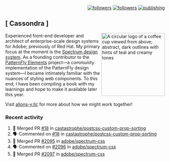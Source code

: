 <p align="right"><a rel="me" href="https://front-end.social/@castastrophe">
    <img alt="followers" title="Follow me on Mastodon" src="https://img.shields.io/mastodon/follow/109297102751309835?domain=https%3A%2F%2Ffront-end.social&label=Follow&logo=mastodon&logoColor=white&style=for-the-badge&labelColor=008080&color=006969"/></a>
  <a href="https://codepen.io/castastrophe/">
    <img alt="followers" title="Follow me on CodePen" src="https://img.shields.io/badge/16-1?color=640464&labelColor=7c007c&style=for-the-badge&logo=codepen&label=Follow"/></a>
<a href="https://castastrophe.medium.com/">
    <img alt="publishing" title="View articles on Medium" src="https://img.shields.io/badge/107-1?color=666&labelColor=444&label=subscribe&logo=medium&logoColor=white&style=for-the-badge"/></a>
</p>

## [&nbsp;Cassondra&nbsp;]

<img align="right" src="https://github-production-user-asset-6210df.s3.amazonaws.com/1840295/253016758-ba468774-1cd3-42c2-8f43-947b5eeb5edf.png" height="200" alt="A circular logo of a coffee cup viewed from above; abstract, dark outlines with hints of teal and creamy tones">

Experienced front-end developer and architect of enterprise-scale design systems for Adobe; previously of Red Hat. My primary focus at the moment is the [Spectrum design system](https://github.com/adobe/spectrum-css). As a founding contributor to the [PatternFly&nbsp;Elements](https://github.com/patternfly/patternfly-elements) project&mdash;a community implementation of the PatternFly design system&mdash;I became intimately familiar with the nuances of styling web components. To this end, I have been compiling a book with my learnings and hope to make it available later this year.

Visit [allons-y.llc](http://allons-y.llc/) for more about how we might work together!

### Recent activity

<!--START_SECTION:activity-->
1. 🎉 Merged PR [#18](https://github.com/castastrophe/postcss-custom-prop-sorting/pull/18) in [castastrophe/postcss-custom-prop-sorting](https://github.com/castastrophe/postcss-custom-prop-sorting)
2. 🗣 Commented on [#18](https://github.com/castastrophe/postcss-custom-prop-sorting/pull/18#issuecomment-1680988587) in [castastrophe/postcss-custom-prop-sorting](https://github.com/castastrophe/postcss-custom-prop-sorting)
3. 🎉 Merged PR [#2095](https://github.com/adobe/spectrum-css/pull/2095) in [adobe/spectrum-css](https://github.com/adobe/spectrum-css)
4. 🗣 Commented on [#2096](https://github.com/adobe/spectrum-css/pull/2096#issuecomment-1680980274) in [adobe/spectrum-css](https://github.com/adobe/spectrum-css)
5. 🎉 Merged PR [#2097](https://github.com/adobe/spectrum-css/pull/2097) in [adobe/spectrum-css](https://github.com/adobe/spectrum-css)
<!--END_SECTION:activity-->
